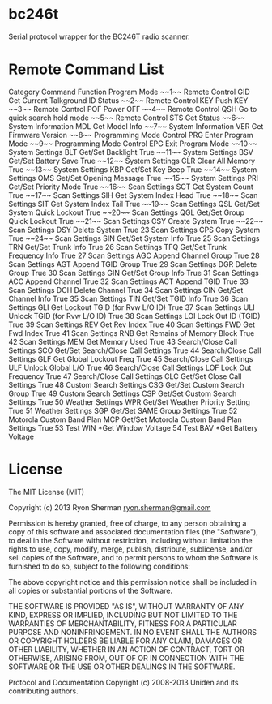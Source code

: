 bc246t
======

Serial protocol wrapper for the BC246T radio scanner.

Remote Command List
===================

<tr><th>  </th><th> Category </th><th> Command </th><th> Function </th><th> Program Mode </th></tr>
<tr><th>~~1~~</th><td> Remote Control </td><td> GID </td><td> Get Current Talkground ID Status </td><td> </td></tr>
<tr><th>~~2~~</th><td> Remote Control </td><td> KEY </td><td> Push KEY </td><td> </td></tr>
<tr><th>~~3~~</th><td> Remote Control </td><td> POF </td><td> Power OFF </td><td> </td></tr>
<tr><th>~~4~~</th><td> Remote Control </td><td> QSH </td><td> Go to quick search hold mode </td><td> </td></tr>
<tr><th>~~5~~</th><td> Remote Control </td><td> STS </td><td> Get Status </td><td> </td></tr>
<tr><th>~~6~~</th><td> System Information </td><td> MDL </td><td> Get Model Info </td><td> </td></tr>
<tr><th>~~7~~</th><td> System Information </td><td> VER </td><td> Get Firmware Version </td><td> </td></tr>
<tr><th>~~8~~</th><td> Programming Mode Control </td><td> PRG </td><td> Enter Program Mode </td><td> </td></tr>
<tr><th>~~9~~</th><td> Programming Mode Control </td><td> EPG </td><td> Exit Program Mode </td><td> </td></tr>
<tr><th>~~10~~</th><td> System Settings </td><td> BLT </td><td> Get/Set Backlight </td><td> True </td></tr>
<tr><th>~~11~~</th><td> System Settings </td><td> BSV </td><td> Get/Set Battery Save </td><td> True </td></tr>
<tr><th>~~12~~</th><td> System Settings </td><td> CLR </td><td> Clear All Memory </td><td> True </td></tr>
<tr><th>~~13~~</th><td> System Settings </td><td> KBP </td><td> Get/Set Key Beep </td><td> True </td></tr>
<tr><th>~~14~~</th><td> System Settings </td><td> OMS </td><td> Get/Set Opening Message </td><td> True </td></tr>
<tr><th>~~15~~</th><td> System Settings </td><td> PRI </td><td> Get/Set Priority Mode </td><td> True </td></tr>
<tr><th>~~16~~</th><td> Scan Settings </td><td> SCT </td><td> Get System Count </td><td> True </td></tr>
<tr><th>~~17~~</th><td> Scan Settings </td><td> SIH </td><td> Get System Index Head </td><td> True </td></tr>
<tr><th>~~18~~</th><td> Scan Settings </td><td> SIT </td><td> Get System Index Tail </td><td> True </td></tr>
<tr><th>~~19~~</th><td> Scan Settings </td><td> QSL </td><td> Get/Set System Quick Lockout </td><td> True </td></tr>
<tr><th>~~20~~</th><td> Scan Settings </td><td> QGL </td><td> Get/Set Group Quick Lockout </td><td> True </td></tr>
<tr><th>~~21~~</th><td> Scan Settings </td><td> CSY </td><td> Create System </td><td> True </td></tr>
<tr><th>~~22~~</th><td> Scan Settings </td><td> DSY </td><td> Delete System </td><td> True </td></tr>
<tr><th>23</th><td> Scan Settings </td><td> CPS </td><td> Copy System </td><td> True </td></tr>
<tr><th>~~24~~</th><td> Scan Settings </td><td> SIN </td><td> Get/Set System Info </td><td> True </td></tr>
<tr><th>25</th><td> Scan Settings </td><td> TRN </td><td> Get/Set Trunk Info </td><td> True </td></tr>
<tr><th>26</th><td> Scan Settings </td><td> TFQ </td><td> Get/Set Trunk Frequency Info </td><td> True </td></tr>
<tr><th>27</th><td> Scan Settings </td><td> AGC </td><td> Append Channel Group </td><td> True </td></tr>
<tr><th>28</th><td> Scan Settings </td><td> AGT </td><td> Append TGID Group </td><td> True </td></tr>
<tr><th>29</th><td> Scan Settings </td><td> DGR </td><td> Delete Group </td><td> True </td></tr>
<tr><th>30</th><td> Scan Settings </td><td> GIN </td><td> Get/Set Group Info </td><td> True </td></tr>
<tr><th>31</th><td> Scan Settings </td><td> ACC </td><td> Append Channel </td><td> True </td></tr>
<tr><th>32</th><td> Scan Settings </td><td> ACT </td><td> Append TGID </td><td> True </td></tr>
<tr><th>33</th><td> Scan Settings </td><td> DCH </td><td> Delete Channel </td><td> True </td></tr>
<tr><th>34</th><td> Scan Settings </td><td> CIN </td><td> Get/Set Channel Info </td><td> True </td></tr>
<tr><th>35</th><td> Scan Settings </td><td> TIN </td><td> Get/Set TGID Info </td><td> True </td></tr>
<tr><th>36</th><td> Scan Settings </td><td> GLI </td><td> Get Lockout TGID (for Rvw L/O ID) </td><td> True </td></tr>
<tr><th>37</th><td> Scan Settings </td><td> ULI </td><td> Unlock TGID (for Rvw L/O ID) </td><td> True </td></tr>
<tr><th>38</th><td> Scan Settings </td><td> LOI </td><td> Lock Out ID (TGID) </td><td> True </td></tr>
<tr><th>39</th><td> Scan Settings </td><td> REV </td><td> Get Rev Index </td><td> True </td></tr>
<tr><th>40</th><td> Scan Settings </td><td> FWD </td><td> Get Fwd Index </td><td> True </td></tr>
<tr><th>41</th><td> Scan Settings </td><td> RNB </td><td> Get Remains of Memory Block </td><td> True </td></tr>
<tr><th>42</th><td> Scan Settings </td><td> MEM </td><td> Get Memory Used </td><td> True </td></tr>
<tr><th>43</th><td> Search/Close Call Settings </td><td> SCO </td><td> Get/Set Search/Close Call Settings </td><td> True </td></tr>
<tr><th>44</th><td> Search/Close Call Settings </td><td> GLF </td><td> Get Global Lockout Freq </td><td> True </td></tr>
<tr><th>45</th><td> Search/Close Call Settings </td><td> ULF </td><td> Unlock Global L/O </td><td> True </td></tr>
<tr><th>46</th><td> Search/Close Call Settings </td><td> LOF </td><td> Lock Out Frequency </td><td> True </td></tr>
<tr><th>47</th><td> Search/Close Call Settings </td><td> CLC </td><td> Get/Set Close Call Settings </td><td> True </td></tr>
<tr><th>48</th><td> Custom Search Settings </td><td> CSG </td><td> Get/Set Custom Search Group </td><td> True </td></tr>
<tr><th>49</th><td> Custom Search Settings </td><td> CSP </td><td> Get/Set Custom Search Settings </td><td> True </td></tr>
<tr><th>50</th><td> Weather Settings </td><td> WPR </td><td> Get/Set Weather Priority Setting </td><td> True </td></tr>
<tr><th>51</th><td> Weather Settings </td><td> SGP </td><td> Get/Set SAME Group Settings </td><td> True </td></tr>
<tr><th>52</th><td> Motorola Custom Band Plan </td><td> MCP </td><td> Get/Set Motorola Custom Band Plan Settings </td><td> True </td></tr>
<tr><th>53</th><td> Test </td><td> WIN </td><td> *Get Window Voltage </td><td> </td></tr>
<tr><th>54</th><td> Test </td><td> BAV </td><td> *Get Battery Voltage </td><td> </td></tr>

License
=======

The MIT License (MIT)

Copyright (c) 2013 Ryon Sherman <ryon.sherman@gmail.com>

Permission is hereby granted, free of charge, to any person obtaining a copy
of this software and associated documentation files (the "Software"), to deal
in the Software without restriction, including without limitation the rights
to use, copy, modify, merge, publish, distribute, sublicense, and/or sell
copies of the Software, and to permit persons to whom the Software is
furnished to do so, subject to the following conditions:

The above copyright notice and this permission notice shall be included in
all copies or substantial portions of the Software.

THE SOFTWARE IS PROVIDED "AS IS", WITHOUT WARRANTY OF ANY KIND, EXPRESS OR
IMPLIED, INCLUDING BUT NOT LIMITED TO THE WARRANTIES OF MERCHANTABILITY,
FITNESS FOR A PARTICULAR PURPOSE AND NONINFRINGEMENT. IN NO EVENT SHALL THE
AUTHORS OR COPYRIGHT HOLDERS BE LIABLE FOR ANY CLAIM, DAMAGES OR OTHER
LIABILITY, WHETHER IN AN ACTION OF CONTRACT, TORT OR OTHERWISE, ARISING FROM,
OUT OF OR IN CONNECTION WITH THE SOFTWARE OR THE USE OR OTHER DEALINGS IN
THE SOFTWARE.

Protocol and Documentation Copyright (c) 2008-2013 Uniden and its contributing authors.
